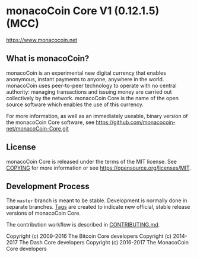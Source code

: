 monacoCoin Core V1 (0.12.1.5) (MCC)
===============================


https://www.monacocoin.net


What is monacoCoin?
----------------

monacoCoin is an experimental new digital currency that enables anonymous, instant
payments to anyone, anywhere in the world. monacoCoin uses peer-to-peer technology
to operate with no central authority: managing transactions and issuing money
are carried out collectively by the network. monacoCoin Core is the name of the open
source software which enables the use of this currency.

For more information, as well as an immediately useable, binary version of
the monacoCoin Core software, see https://github.com/monacocoin-net/monacoCoin-Core.git


License
-------

monacoCoin Core is released under the terms of the MIT license. See [COPYING](COPYING) for more
information or see https://opensource.org/licenses/MIT.

Development Process
-------------------

The `master` branch is meant to be stable. Development is normally done in separate branches.
[Tags](https://github.com/monacocoin-net/monacoCoin-Core) are created to indicate new official,
stable release versions of monacoCoin Core.

The contribution workflow is described in [CONTRIBUTING.md](CONTRIBUTING.md).


Copyright (c) 2009-2016 The Bitcoin Core developers
Copyright (c) 2014-2017 The Dash Core developers
Copyright (c) 2016-2017 The MonacoCoin Core developers


